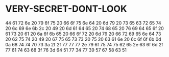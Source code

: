 # VERY-SECRET-DONT-LOOK
44 61 72 6e 20 79 6f 75 20 66 6f 75 6e 64 20 6d 79 20 73 65 63 72 65 74 20 6c 69 6e 6b 2c 20 49 20 6d 61 64 65 20 74 68 65 20 76 69 64 65 6f 20 61 73 20 61 20 6a 6f 6b 65 20 66 6f 72 20 6d 79 20 66 72 69 65 6e 64 73 20 62 75 74 20 49 20 67 75 65 73 73 20 75 20 63 61 6e 20 6c 6f 6f 6b 0d 0a 68 74 74 70 73 3a 2f 2f 77 77 77 2e 79 6f 75 74 75 62 65 2e 63 6f 6d 2f 77 61 74 63 68 3f 76 3d 64 51 77 34 77 39 57 67 58 63 51
